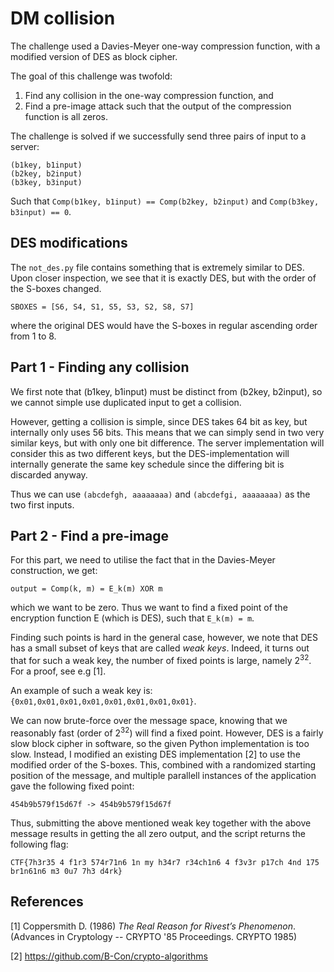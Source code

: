 # DM collision

The challenge used a Davies-Meyer one-way compression function, with a modified version of DES as block cipher.

The goal of this challenge was twofold:

1. Find any collision in the one-way compression function, and
2. Find a pre-image attack such that the output of the compression function is all zeros.

The challenge is solved if we successfully send three pairs of input to a server:

```
(b1key, b1input)
(b2key, b2input)
(b3key, b3input)
```

Such that `Comp(b1key, b1input) == Comp(b2key, b2input)` and `Comp(b3key, b3input) == 0`.

## DES modifications

The `not_des.py` file contains something that is extremely similar to DES. Upon closer inspection, we see that it is exactly DES, but with the order of the S-boxes changed. 

`SBOXES = [S6, S4, S1, S5, S3, S2, S8, S7]`

where the original DES would have the S-boxes in regular ascending order from 1 to 8.

## Part 1 - Finding any collision

We first note that (b1key, b1input) must be distinct from (b2key, b2input), so we cannot simple use duplicated input to get a collision.

However, getting a collision is simple, since DES takes 64 bit as key, but internally only uses 56 bits.
This means that we can simply send in two very similar keys, but with only one bit difference.
The server implementation will consider this as two different keys, but the DES-implementation will internally generate the same key schedule since the differing bit is discarded anyway.

Thus we can use `(abcdefgh, aaaaaaaa)` and `(abcdefgi, aaaaaaaa)` as the two first inputs.

## Part 2 - Find a pre-image

For this part, we need to utilise the fact that in the Davies-Meyer construction, we get:

`output = Comp(k, m) = E_k(m) XOR m`

which we want to be zero. Thus we want to find a fixed point of the encryption function E (which is DES),
such that `E_k(m) = m`.

Finding such points is hard in the general case, however, we note that DES has a small subset of keys that are called _weak keys_.  Indeed, it turns out that for such a weak key, the number of fixed points is large, namely 2<sup>32</sup>.
For a proof, see e.g [1].

An example of such a weak key is: `{0x01,0x01,0x01,0x01,0x01,0x01,0x01,0x01}`.

We can now brute-force over the message space, knowing that we reasonably fast (order of 2<sup>32</sup>) will find a fixed point. However, DES is a fairly slow block cipher in software, so the given Python implementation is too slow.
Instead, I modified an existing DES implementation [2] to use the modified order of the S-boxes.
This, combined with a randomized starting position of the message, and multiple parallell instances of the application gave the following fixed point:

`454b9b579f15d67f -> 454b9b579f15d67f`

Thus, submitting the above mentioned weak key together with the above message results in getting the all zero output, and the script returns the following flag:

`CTF{7h3r35 4 f1r3 574r71n6 1n my h34r7 r34ch1n6 4 f3v3r p17ch 4nd 175 br1n61n6 m3 0u7 7h3 d4rk}`

## References

[1] Coppersmith D. (1986) _The Real Reason for Rivest’s Phenomenon_. (Advances in Cryptology -- CRYPTO '85 Proceedings. CRYPTO 1985)

[2] https://github.com/B-Con/crypto-algorithms

